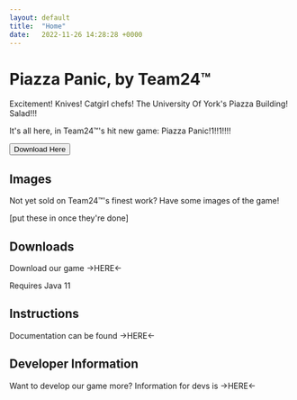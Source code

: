 ```yaml
---
layout: default
title:  "Home"
date:   2022-11-26 14:28:28 +0000
---
```

# Piazza Panic, by Team24™

Excitement! Knives! Catgirl chefs! The University Of York's Piazza Building! Salad!!!

It's all here, in Team24™'s hit new game: Piazza Panic!1!!1!!!!

<button name="button">Download Here</button>

## Images 
Not yet sold on Team24™'s finest work? Have some images of the game! 

\[put these in once they're done\]

## Downloads 

Download our game ->HERE<- 

Requires Java 11

## Instructions

Documentation can be found ->HERE<-

## Developer Information

Want to develop our game more? Information for devs is ->HERE<-